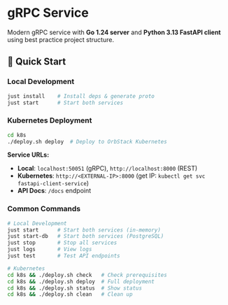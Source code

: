 # gRPC Service

Modern gRPC service with **Go 1.24 server** and **Python 3.13 FastAPI client** using best practice project structure.

## 🚀 Quick Start

### Local Development

```bash
just install    # Install deps & generate proto
just start      # Start both services
```

### Kubernetes Deployment

```bash
cd k8s
./deploy.sh deploy  # Deploy to OrbStack Kubernetes
```

**Service URLs:**

- **Local**: `localhost:50051` (gRPC), `http://localhost:8000` (REST)
- **Kubernetes**: `http://<EXTERNAL-IP>:8000` (get IP: `kubectl get svc fastapi-client-service`)
- **API Docs**: `/docs` endpoint

### Common Commands

```bash
# Local Development
just start      # Start both services (in-memory)
just start-db   # Start both services (PostgreSQL)
just stop       # Stop all services
just logs       # View logs
just test       # Test API endpoints

# Kubernetes
cd k8s && ./deploy.sh check   # Check prerequisites
cd k8s && ./deploy.sh deploy  # Full deployment
cd k8s && ./deploy.sh status  # Show status
cd k8s && ./deploy.sh clean   # Clean up
```

